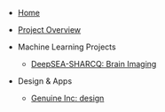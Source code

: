 <!-- docs/_sidebar.md -->

* [Home](/)
* [Project Overview](/pages/ProjectOverview.md)

* Machine Learning Projects
    * [DeepSEA-SHARCQ: Brain Imaging](/pages/SHARCQ.md)

* Design & Apps
    * [Genuine Inc: design](/pages/Genuine.md)
